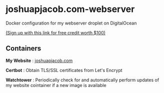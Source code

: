 # joshuapjacob.com-webserver
Docker configuration for my webserver droplet on DigitalOcean

[(Sign up with this link for free credit worth $100)](https://m.do.co/c/d1712c8dc6f3)

## Containers

**My Website**
: [joshuapjacob.com](https://github.com/joshuapjacob/joshuapjacob.com)

**Certbot**
: Obtain TLS/SSL certificates from Let's Encrypt 

**Watchtower**
: Periodically check for and automatically perform updates of my website cointainer if a new image is available
